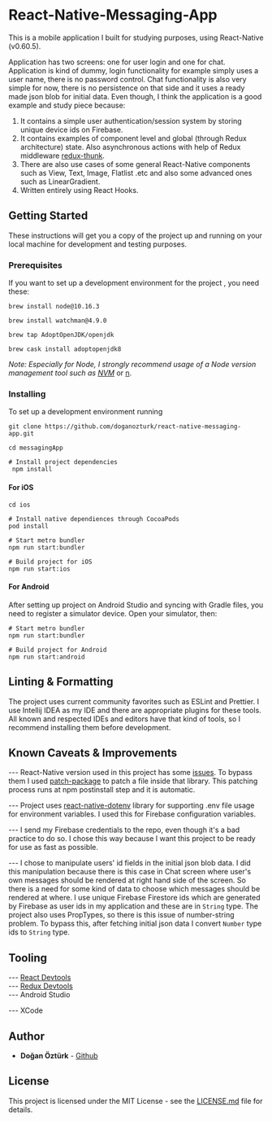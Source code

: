 # React-Native-Messaging-App  
  
This is a mobile application I built for studying purposes, using React-Native (v0.60.5).   
  
Application has two screens: one for user login and one for chat. Application is kind of dummy, login functionality for example simply uses a user name, there is no password control. Chat functionality is also very simple for now, there is no persistence on that side and it uses a ready made json blob for initial data. Even though, I think the application is a good example and study piece because:  
   
 1. It contains a simple user authentication/session system by storing unique device ids on Firebase.   
 2. It contains examples of component level and global (through Redux architecture) state. Also asynchronous actions with help of Redux middleware [redux-thunk](https://github.com/reduxjs/redux-thunk).  
 3. There are also use cases of some general React-Native components such as View, Text, Image, Flatlist .etc and also some advanced ones such as LinearGradient.   
 4. Written entirely using React Hooks.  
  
## Getting Started  
  
These instructions will get you a copy of the project up and running on your local machine for development and testing purposes.  
  
### Prerequisites  
  
If you want to set up a development environment for the project , you need these:  
  
```  
brew install node@10.16.3  
  
brew install watchman@4.9.0  
  
brew tap AdoptOpenJDK/openjdk  
  
brew cask install adoptopenjdk8  
```  
*Note: Especially for Node, I strongly recommend usage of a Node version management tool such as [NVM](https://github.com/nvm-sh/nvm)* or [n](https://github.com/tj/n).  
  
### Installing  
  
To set up a development environment running  
  
```  
git clone https://github.com/doganozturk/react-native-messaging-app.git  
  
cd messagingApp  
  
# Install project dependencies
 npm install  
```  
  
#### For iOS   
```  
cd ios   

# Install native dependiences through CocoaPods  
pod install  
  
# Start metro bundler  
npm run start:bundler  
  
# Build project for iOS  
npm run start:ios  
```  
  
#### For Android  
  
After setting up project on Android Studio and syncing with Gradle files, you need to register a simulator device. Open your simulator, then:  
  
```  
# Start metro bundler  
npm run start:bundler  
  
# Build project for Android  
npm run start:android  
```  
  
## Linting & Formatting  
  
The project uses current community favorites such as ESLint and Prettier. I use Intellij IDEA as my IDE and there are appropriate plugins for these tools. All known and respected IDEs and editors have that kind of tools, so I recommend installing them before development.  
  
## Known Caveats & Improvements  
  
--- React-Native version used in this project has some [issues](https://github.com/facebook/react-native/issues/25822). To bypass them I used [patch-package](https://github.com/ds300/patch-package) to patch a file inside that library. This patching process runs at npm postinstall step and it is automatic.  
  
--- Project uses [react-native-dotenv](https://github.com/zetachang/react-native-dotenv) library for supporting .env file usage for environment variables. I used this for Firebase configuration variables.  
  
--- I send my Firebase credentials to the repo, even though it's a bad practice to do so. I chose this way because I want this project to be ready for use as fast as possible.  
  
--- I chose to manipulate users' id fields in the initial json blob data. I did this manipulation because there is this case in Chat screen where user's own messages should be rendered at right hand side of the screen. So there is a need for some kind of data to choose which messages should be rendered at where. I use unique Firebase Firestore ids which are generated by Firebase as user ids in my application and these are in `String` type. The project also uses PropTypes, so there is this issue of number-string problem. To bypass this, after fetching initial json data I convert `Number` type ids to `String` type.  
  
## Tooling  
  
--- [React Devtools](https://chrome.google.com/webstore/detail/react-developer-tools/fmkadmapgofadopljbjfkapdkoienihi)  
  --- [Redux Devtools](https://chrome.google.com/webstore/detail/redux-devtools/lmhkpmbekcpmknklioeibfkpmmfibljd)  
  --- Android Studio  
  
--- XCode  
  
## Author  
  
* **Doğan Öztürk** - [Github](https://github.com/doganozturk)  
  
## License  
  
This project is licensed under the MIT License - see the [LICENSE.md](LICENSE.md) file for details.